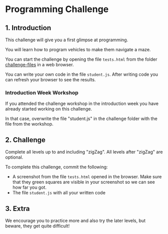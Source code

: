 # Programming Challenge

## 1. Introduction

This challenge will give you a first glimpse at programming. 

You will learn how to program vehicles to make them navigate a maze.

You can start the challenge by opening the file `tests.html` from the folder [challenge-files](./challenge/) in a web browser.

You can write your own code in the file `student.js`. After writing code you can refresh your browser to see the results.

### Introduction Week Workshop

If you attended the challenge workshop in the introduction week you have already started working on this challenge.

In that case, overwrite the file "student.js" in the challenge folder with the file from the workshop.

## 2. Challenge

Complete all levels up to and including "zigZag". All levels after "zigZag" are optional. 

To complete this challenge, commit the following:
* A screenshot from the file `tests.html` opened in the browser. Make sure that they green squares are visible in your screenshot so we can see how far you got. 
* The file `student.js` with all your written code

## 3. Extra

We encourage you to practice more and also try the later levels, but beware, they get quite difficult!